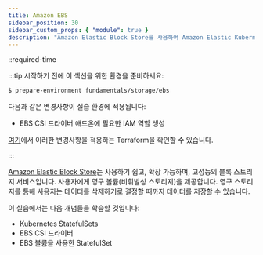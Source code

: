 ```yaml
---
title: Amazon EBS
sidebar_position: 30
sidebar_custom_props: { "module": true }
description: "Amazon Elastic Block Store를 사용하여 Amazon Elastic Kubernetes Service(EKS)의 워크로드를 위한 고성능 블록 스토리지."
---
```

::required-time

:::tip 시작하기 전에
이 섹션을 위한 환경을 준비하세요:

```bash
$ prepare-environment fundamentals/storage/ebs
```

다음과 같은 변경사항이 실습 환경에 적용됩니다:

* EBS CSI 드라이버 애드온에 필요한 IAM 역할 생성

[여기](https://github.com/VAR::MANIFESTS_OWNER/VAR::MANIFESTS_REPOSITORY/tree/VAR::MANIFESTS_REF/manifests/modules/fundamentals/storage/ebs/.workshop/terraform)에서 이러한 변경사항을 적용하는 Terraform을 확인할 수 있습니다.

:::

[Amazon Elastic Block Store](https://aws.amazon.com/ebs/)는 사용하기 쉽고, 확장 가능하며, 고성능의 블록 스토리지 서비스입니다. 사용자에게 영구 볼륨(비휘발성 스토리지)을 제공합니다. 영구 스토리지를 통해 사용자는 데이터를 삭제하기로 결정할 때까지 데이터를 저장할 수 있습니다.

이 실습에서는 다음 개념들을 학습할 것입니다:

* Kubernetes StatefulSets
* EBS CSI 드라이버
* EBS 볼륨을 사용한 StatefulSet
